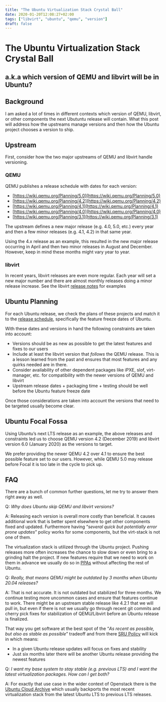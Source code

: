 ```yaml
---
title: "The Ubuntu Virtualization Stack Crystal Ball"
date: 2020-01-20T12:08:27+02:00
tags: ["libvirt", "ubuntu", "qemu", "version"]
draft: false
---
```


# The Ubuntu Virtualization Stack Crystal Ball #
## a.k.a which version of QEMU and libvirt will be in Ubuntu? ##


## Background

I am asked a lot of times in different contexts which version of QEMU, libvirt,
or other components the next Ubutuntu release will contain. What this post will
address how the upstreams manage versions and then how the Ubuntu project
chooses a version to ship.

## Upstream

First, consider how the two major upstreams of QEMU and libvirt handle
versioning.


### QEMU

QEMU publishes a release schedule with dates for each version:

*   [https://wiki.qemu.org/Planning/5.0](https://wiki.qemu.org/Planning/5.0)
*   [https://wiki.qemu.org/Planning/4.2](https://wiki.qemu.org/Planning/4.2)
*   [https://wiki.qemu.org/Planning/4.1](https://wiki.qemu.org/Planning/4.1)
*   [https://wiki.qemu.org/Planning/4.0](https://wiki.qemu.org/Planning/4.0)
*   [https://wiki.qemu.org/Planning/3.1](https://wiki.qemu.org/Planning/3.1)

The upstream defines a new major release (e.g. 4.0, 5.0, etc.) every year and
then a few minor releases (e.g. 4.1, 4.2) in that same year.

Using the 4.x release as an example, this resulted in the new major release
occurring in April and then two minor releases in August and December.
However, keep in mind these months might vary year to year.


### libvirt

In recent years, libvirt releases are even more regular. Each year will set a
new major number and there are almost monthly releases doing a minor release
increase. See the libvirt [release notes](https://www.libvirt.org/news.html)
for examples

## Ubuntu Planning

For each Ubuntu release, we check the plans of these projects and match it to
the [release schedule](https://wiki.ubuntu.com/FocalFossa/ReleaseSchedule),
specifically the feature freeze dates of Ubuntu.

With these dates and versions in hand the following constraints are taken
into account:

*   Versions should be as new as possible to get the latest features and fixes
    to our users
*   Include at least the libvirt version that _follows_ the QEMU release.
    This is a lesson learned from the past and ensures that most features and
    any quirks needed are in there.
*   Consider availability of other dependent packages like iPXE, slof,
    virt-manager, etc. for compatibility with the newer versions of QEMU and
    libvirt
*   Upstream release dates + packaging time + testing should be well before
    the Ubuntu feature freeze date

Once those considerations are taken into account the versions that need to be
targeted usually become clear.

## Ubuntu Focal Fossa

Using Ubuntu’s next LTS release as an example, the above releases and
constraints led us to choose QEMU version 4.2 (December 2019) and libvirt
version 6.0 (January 2020) as the versions to target.

We prefer providing the newer QEMU 4.2 over 4.1 to ensure the best possible
feature set to our users. However, while QEMU 5.0 may release before Focal it
is too late in the cycle to pick up.


## FAQ

There are a bunch of common further questions, let me try to answer them right
away as well.

Q: _Why does Ubuntu skip QEMU and libvirt versions?_

A: Releasing each version is overall more costly than beneficial. It causes
additional work that is better spent elsewhere to get other components fixed
and updated. Furthermore having “_several quick but potentially error prone
updates_” policy works for some components, but the virt-stack is not one of
them.

The virtualization stack is utilized through the Ubuntu project. Pushing
releases more often increases the chance to slow down or even bring to a
grinding halt the project. If new features require that we need to work on
them in advance we usually do so in
[PPAs](https://help.launchpad.net/Packaging/PPA) without affecting the rest
of Ubuntu.

Q: _Really, that means QEMU might be outdated by 3 months when Ubuntu 20.04
releases?_

A: That is not accurate. It is not outdated but stabilized for three months.
We continue testing more uncommon cases and ensure that features continue to
work. There might be an upstream stable release like 4.2.1 that we will pull
in, but even if there is not we usually go through recent git commits and
cherry pick fixes for stabilization of QEMU/Libvirt before an Ubuntu release
is finalized.

That way you get software at the best spot of the “_As recent as possible,
but also as stable as possible_” tradeoff and from there
[SRU Policy](https://wiki.ubuntu.com/StableReleaseUpdates) will kick in
which means:

*   In a given Ubuntu release updates will focus on fixes and stability
*   Just six months later there will be another Ubuntu release providing the
    newest features

Q: _I want my base system to stay stable (e.g. previous LTS) and I want the
latest virtualization packages. How can I get both?_

A: For exactly that use case in the wider context of Openstack there is
the [Ubuntu Cloud Archive](https://wiki.ubuntu.com/OpenStack/CloudArchive)
which usually backports the most recent virtualization stack from the latest
Ubuntu LTS to previous LTS releases.
